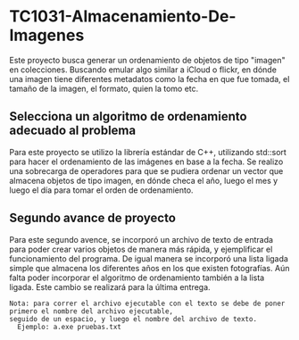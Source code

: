 # TC1031-Almacenamiento-De-Imagenes

Este proyecto busca generar un ordenamiento de objetos de tipo "imagen" en colecciones. Buscando emular algo 
similar a iCloud o flickr, en dónde una imagen tiene diferentes metadatos como la fecha en que fue tomada, 
el tamaño de la imagen, el formato, quien la tomo etc. 

## Selecciona un algoritmo de ordenamiento adecuado al problema
Para este proyecto se utilizo la librería estándar de C++, utilizando std::sort para hacer el ordenamiento
de las imágenes en base a la fecha. Se realizo una sobrecarga de operadores para que se pudiera ordenar un 
vector que almacena objetos de tipo imagen, en dónde checa el año, luego el mes y luego el día para tomar 
el orden de ordenamiento. 

## Segundo avance de proyecto 
Para este segundo avence, se incorporó un archivo de texto de entrada para poder crear varios objetos de 
manera más rápida, y ejemplificar el funcionamiento del programa. De igual manera se incorporó una lista 
ligada simple que almacena los diferentes años en los que existen fotografías. Aún falta poder incorporar
el algoritmo de ordenamiento también a la lista ligada. Este cambio se realizará para la última entrega. 

    Nota: para correr el archivo ejecutable con el texto se debe de poner primero el nombre del archivo ejecutable,
    seguido de un espacio, y luego el nombre del archivo de texto. 
      Ejemplo: a.exe pruebas.txt


